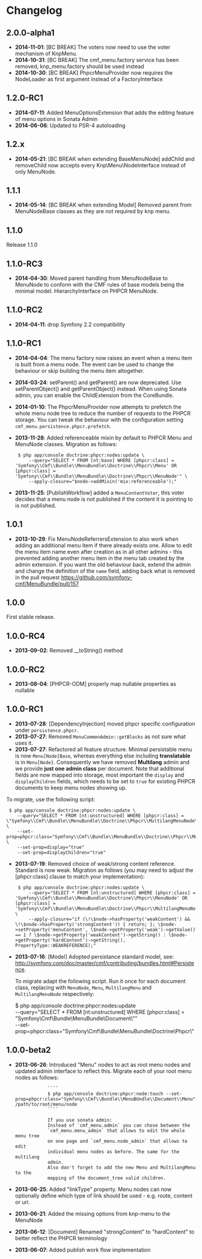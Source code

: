 Changelog
=========

2.0.0-alpha1
------------

* **2014-11-01**: [BC BREAK] The voters now need to use the voter mechanism of KnpMenu.
* **2014-10-31**: [BC BREAK] The cmf_menu.factory service has been removed, knp_menu.factory should be used instead
* **2014-10-30**: [BC BREAK] PhpcrMenuProvider now requires the NodeLoader as first argument instead of a FactoryInterface

1.2.0-RC1
---------

* **2014-07-11**: Added MenuOptionsExtension that adds the editing feature of menu options in Sonata Admin
* **2014-06-06**: Updated to PSR-4 autoloading

1.2.x
-----

* **2014-05-21**: [BC BREAK when extending BaseMenuNode] addChild and
  removeChild now accepts every Knp\Menu\NodeInterface instead of only
  MenuNode.

1.1.1
-----

* **2014-05-14**: [BC BREAK when extending Model] Removed parent from
  MenuNodeBase classes as they are not required by knp menu.

1.1.0
-----

Release 1.1.0

1.1.0-RC3
---------

* **2014-04-30**: Moved parent handling from MenuNodeBase to MenuNode to conform
  with the CMF rules of base models being the minimal model. HierarchyInterface
  on PHPCR MenuNode.

1.1.0-RC2
---------

* **2014-04-11**: drop Symfony 2.2 compatibility

1.1.0-RC1
---------

* **2014-04-04**: The menu factory now raises an event when a menu item is
  built from a menu node. The event can be used to change the behaviour or
  skip building the menu item altogether.

* **2014-03-24**: setParent() and getParent() are now deprecated.
  Use setParentObject() and getParentObject() instead.
  When using Sonata admin, you can enable the ChildExtension from the CoreBundle.

* **2014-01-10**: The PhpcrMenuProvider now attempts to prefetch the whole menu
  node tree to reduce the number of requests to the PHPCR storage. You can
  tweak the behaviour with the configuration setting
  `cmf_menu.persistence.phpcr.prefetch`.

* **2013-11-28**: Added referenceable mixin by default to PHPCR Menu and
  MenuNode classes. Migration as follows:

       $ php app/console doctrine:phpcr:nodes:update \
           --query="SELECT * FROM [nt:base] WHERE [phpcr:class] = 'Symfony\\Cmf\\Bundle\\MenuBundle\\Doctrine\\Phpcr\\Menu' OR [phpcr:class] = 'Symfony\\Cmf\\Bundle\\MenuBundle\\Doctrine\\Phpcr\\MenuNode'" \
           --apply-closure="$node->addMixin('mix:referenceable');"

* **2013-11-25**: [PublishWorkflow] added a `MenuContentVoter`, this voter
  decides that a menu node is not published if the content it is pointing to is
  not published.

1.0.1
-----

* **2013-10-29**: Fix MenuNodeReferrersExtension to also work when adding an
  additional menu item if there already exists one. Allow to edit the menu item
  name even after creation as in all other admins - this prevented adding
  another menu item in the menu tab created by the admin extension. If you want
  the old behaviour back, extend the admin and change the definition of the
  `name` field, adding back what is removed in the pull request
  https://github.com/symfony-cmf/MenuBundle/pull/157

1.0.0
-----

First stable release.

1.0.0-RC4
---------

* **2013-09-02**: Removed __toString() method

1.0.0-RC2
---------

* **2013-08-04**: [PHPCR-ODM] properly map nullable properties as nullable

1.0.0-RC1
---------

* **2013-07-28**: [DependencyInjection] moved phpcr specific configuration
  under `persistence.phpcr`.
* **2013-07-27**: Removed `MenuCommonAdmin::getBlocks` as not sure what uses it.
* **2013-07-27**: Refactored all feature structure. Minimal persistable menu is
 now `Menu[Node]Base`, whereas everything else including **translatable** is
 in `Menu[Node]`. Consequently we have removed **Multilang** admin and we
 provide **just one admin class** per document.
 Note that additional fields are now mapped into storage, most important the
 `display` and `displayChildren` fields, which needs to be set to `true` for
 existing PHPCR documents to keep menu nodes showing up.

 To migrate, use the following script:

     $ php app/console doctrine:phpcr:nodes:update \
        --query="SELECT * FROM [nt:unstructured] WHERE [phpcr:class] = \"Symfony\\Cmf\\Bundle\\MenuBundle\\Doctrine\\Phpcr\\MultilangMenuNode\"" \
        --set-prop=phpcr:class="Symfony\\Cmf\\Bundle\\MenuBundle\\Doctrine\\Phpcr\\MenuNode" \
        --set-prop=display="true"
        --set-prop=displayChildren="true"

* **2013-07-19**: Removed choice of weak/strong content reference. Standard is now weak. Migration
  as follows (you may need to adjust the [phpcr:class] clause to match your implementation):

       $ php app/console doctrine:phpcr:nodes:update \
           --query="SELECT * FROM [nt:unstructured] WHERE [phpcr:class] = 'Symfony\\Cmf\\Bundle\\MenuBundle\\Doctrine\\Phpcr\\MenuNode' OR [phpcr:class] = 'Symfony\\Cmf\\Bundle\\MenuBundle\\Doctrine\\Phpcr\\MultilangMenuNode'" \
           --apply-closure="if (\!\$node->hasProperty('weakContent') && \!\$node->hasProperty('strongContent')) { return; }; \$node->setProperty('menuContent', \$node->getProperty('weak')->getValue() == 1 ? \$node->getProperty('weakContent')->getString() : \$node->getProperty('hardContent')->getString(), PropertyType::WEAKREFERENCE);"

* **2013-07-16**: [Model] Adopted persistance standard model, see: http://symfony.com/doc/master/cmf/contributing/bundles.html#Persistence.

  To migrate adapt the following script. Run it once for each document class, replacing <documentClass> with `MenuNode`, `Menu`, `MultilangMenu` and `MultilangMenuNode` respectively:

    $ php app/console doctrine:phpcr:nodes:update \
        --query="SELECT * FROM [nt:unstructured] WHERE [phpcr:class] = \"Symfony\\Cmf\\Bundle\\MenuBundle\\Document\\<documentClass>\"" \
        --set-prop=phpcr:class="Symfony\\Cmf\\Bundle\\MenuBundle\\Doctrine\\Phpcr\\<documentClass>"

1.0.0-beta2
-----------

* **2013-06-26**: Introduced "Menu" nodes to act as root menu nodes and updated
                  admin interface to reflect this. Migrate each of your root
                  menu nodes as follows:

                  ````
                  $ php app/console doctrine:phpcr:node:touch --set-prop=phpcr:class="Symfony\\Cmf\\Bundle\\MenuBUndle\\Document\\Menu" /path/to/root/menu/node
                  ````

                  If you use sonata admin:
                  Instead of `cmf_menu.admin` you can chose between the
                  `cmf_menu.menu_admin` that allows to edit the whole menu tree
                  on one page and `cmf_menu.node_admin` that allows to edit
                  individual menu nodes as before. The same for the multilang
                  admin.
                  Also don't forget to add the new Menu and MultilangMenu to the
                  mapping of the document_tree valid children.
* **2013-06-25**: Added "linkType" property. Menu nodes can now optionally
                  define which type of link should be used - e.g. route,
                  content or uri.
* **2013-06-21**: Added the missing options from knp-menu to the MenuNode
* **2013-06-12**: [Document] Renamed "strongContent" to "hardContent" to better
                  reflect the PHPCR terminology
* **2013-06-07**: Added publish work flow implementation

